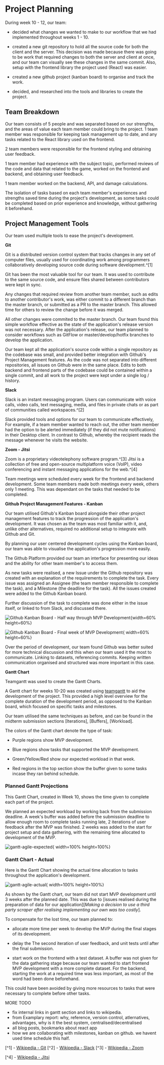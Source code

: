 # Project Planning



During week 10 - 12, our team:
- decided what changes we wanted to make to our workflow that we had implemented throughout weeks 1 - 10.

- created a new git repository to hold all the source code for both the client and the server. This decision was made because there was going to be work that required changes to both the server and client at once, and our team can visually see these changes in the same commit. Also, setup with the frontend library the project used (React) was easier.

- created a new github project (kanban board) to organise and track the work.

- decided, and researched into the tools and libraries to create the project.



## Team Breakdown

Our team consists of 5 people and was separated based on our strengths, and the areas of value each team member could bring to the project.
1 team member was responsible for keeping task management up to date, and any tasks related to the React library used on the frontend.

2 team members were responsible for the frontend styling and obtaining user feedback.

1 team member had experience with the subject topic, performed reviews of the code and data that related to the game, worked on the frontend and backend, and obtaining user feedback.

1 team member worked on the backend, API, and damage calculations.

The isolation of tasks based on each team member's experiences and strengths saved time during the project's development, as some tasks could be completed based on prior experience and knowledge, without gathering it beforehand.



## Project Management Tools

Our team used multiple tools to ease the project's development.

**Git**

Git is a distributed version control system that tracks changes in any set of computer files, usually used for coordinating work among programmers collaboratively developing source code during software development.^[1]

Git has been the most valuable tool for our team. It was used to contribute to the same source code, and ensure files shared between contributors were kept in sync.


Any changes that required review from another team member, such as edits to another contributor's work, was either commit to a different branch than the master branch, or submitted as a PR to the master branch. This allowed time for others to review the change before it was merged.

All other changes were commited to the master branch. Our team found this simple workflow effective as the state of the application's release version was not necessary. After the application's release, our team planned to consider workflows such as GitFlow or master/develop/hotfix branches to develop the application.

Our team kept all the application's source code within a single repository as the codebase was small, and provided better integration with Github's Project Management features. As the code was not separated into different repositories, all issues on Github were in the same place. Edits to both backend and frontend parts of the codebase could be contained within a single commit, and all work to the project were kept under a single log / history.

**Slack**

Slack is an instant messaging program. Users can communicate with voice calls, video calls, text messaging, media, and files in private chats or as part of communities called workspaces.^[2]

Slack provided tools and options for our team to communicate effectively, For example, if a team member wanted to reach out, the other team member had the option to be alerted immediately (if they did not mute notifications) in their Desktop client. In contrast to Github, whereby the recipient reads the message whenever he visits the website.

**Zoom - Jitsi**

Zoom is a proprietary videotelephony software program.^[3] Jitsi is a collection of free and open-source multiplatform voice (VoIP), video conferencing and instant messaging applications for the web.^[4]

Team meetings were scheduled every week for the frontend and backend development. Some team members made both meetings every week, others only 1 meeting. This was dependant on the tasks that needed to be completed.



**Github Project Management Features - Kanban**

Our team utilised Github's Kanban board alongside their other project management features to track the progression of the application's development. It was chosen as the team was most familiar with it, and, unlike other alternatives, required no additional setup to integrate with Github and Git. 

By planning our user centered development cycles using the Kanban board, our team was able to visualise the application's progression more easily.

The Github Platform provided our team an interface for presenting our ideas and the ability for other team member's to access them.

As new tasks were realised, a new Issue under the Github repository was created with an explanation of the requiirements to complete the task. Every issue was assigned an Assignee (the team member responsible to complete the task), and a Milestone (the deadline for the task). All the issues created were added to the Github Kanban board.

Further discussion of the task to complete was done either in the issue itself, or linked to from Slack, and discussed there.

![Github Kanban Board - Half way through MVP Development](assets/planning-research/wk15-kanban.png){width=60% height=60%}

![Github Kanban Board - Final week of MVP Development](assets/planning-research/wk18-kanban.png){ width=60% height=60%}


Over the period of development, our team found Github was better suited for more technical discussion and this when our team used it the most to communicate. Linking to datasets, referencing commits. Keeping written communication organised and structured was more important in this case.


**Gantt Chart**

Teamgantt was used to create the Gantt Charts.
    

A Gantt chart for weeks 10-20 was created using [teamgantt](https://www.teamgantt.com/h2) to aid the development of the project. This provided a high level overview for the complete duration of the development period, as opposed to the Kanban board, which focused on specific tasks and milestones.

Our team utilised the same techniques as before, and can be found in the midterm submission sections [Iterations], [Buffers], [Workload].


The colors of the Gantt chart denote the type of task:
- Purple regions show MVP development.

- Blue regions show tasks that supported the MVP development. 

- Green/Yellow/Red show our expected workload in that week.

- Red regions in the top section show the buffer given to some tasks incase they ran behind schedule.

### Planned Gantt Projections

This Gantt Chart, created in Week 10, shows the time given to complete each part of the project.

We planned an expected workload by working back from the submission deadline. A week's buffer was added before the submission deadline to allow enough room to complete tasks running late, 2 iterations of user feedback after the MVP was finished. 2 weeks was added to the start for project setup and data gathering, with the remaining time allocated to development of the MVP.

![gantt-agile-expected](assets/planning-research/gantt-agile-expected-2.png){ width=100% height=100%}


### Gantt Chart - Actual

Here is the Gantt Chart showing the actual time allocation to tasks throughout the application's development.

![gantt-agile-actual](assets/planning-research/gantt-agile-actual-2.png){ width=100% height=100%}

As shown by the Gantt chart, our team did not start MVP development until 3 weeks after the planned date. This was due to [issues realised during the preparation of data for our application][*Making a decision to use a third party scraper after realising implementing our own was too costly*].

To compensate for the lost time, our team planned to:

- allocate more time per week to develop the MVP during the final stages of its development. 

- delay the The second iteration of user feedback, and unit tests until after the final submission.

- start work on the frontend with a test dataset. A buffer was not given for the data gathering stage because our team wanted to start frontend MVP development with a more complete dataset. For the backend, starting the work at a required time was less important, as most of the word had been done beforehand.

This could have been avoided by giving more resources to tasks that were necessary to complete before other tasks. 



MORE TODO
- fix internal links in gantt section and links to wikipedia.
- from Examplary report: why, reference, version control, atlernatives, advantages, why is it the best system, centralised/decentralised
- all blog posts, bookmarks about react app
- how we are collaborating with milestones, kanban on github. we havent used time schedule this half.

[^1] - [Wikipedia - Git](https://en.wikipedia.org/wiki/Git)
[^2] - [Wikipedia - Slack](https://en.wikipedia.org/wiki/Slack_(software))
[^3] - [Wikipedia - Zoom](https://en.wikipedia.org/wiki/Zoom_(software))

[^4] - [Wikipedia - Jitsi](https://en.wikipedia.org/wiki/Jitsi)
